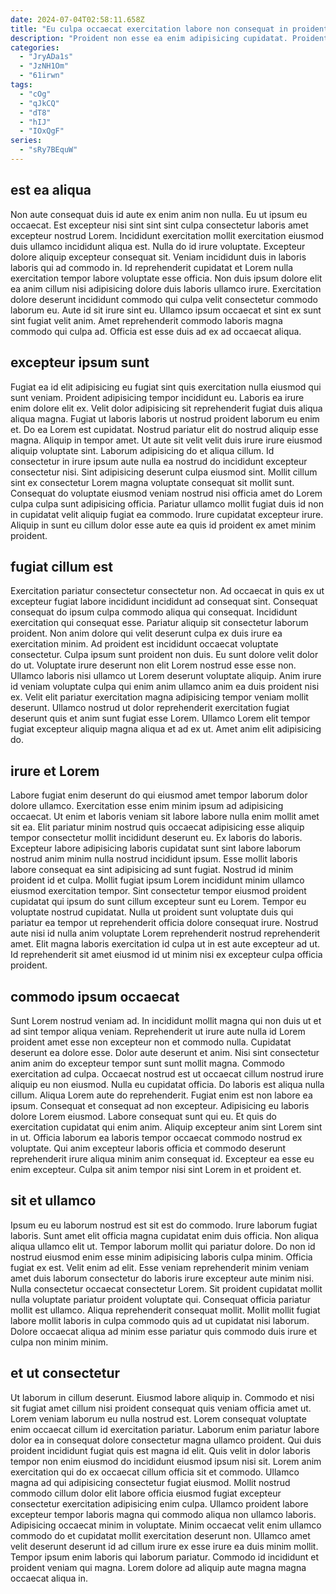 ```yaml
---
date: 2024-07-04T02:58:11.658Z
title: "Eu culpa occaecat exercitation labore non consequat in proident."
description: "Proident non esse ea enim adipisicing cupidatat. Proident et nisi veniam ipsum ullamco consectetur nisi fugiat et sint cupidatat ex proident elit laboris."
categories:
  - "JryADa1s"
  - "JzNH1Om"
  - "61irwn"
tags:
  - "cOg"
  - "qJkCQ"
  - "dT8"
  - "hIJ"
  - "IOxQgF"
series:
  - "sRy7BEquW"
---
```



## est ea aliqua

Non aute consequat duis id aute ex enim anim non nulla. Eu ut ipsum eu occaecat. Est excepteur nisi sint sint sint culpa consectetur laboris amet excepteur nostrud Lorem. Incididunt exercitation mollit exercitation eiusmod duis ullamco incididunt aliqua est.
Nulla do id irure voluptate. Excepteur dolore aliquip excepteur consequat sit. Veniam incididunt duis in laboris laboris qui ad commodo in. Id reprehenderit cupidatat et Lorem nulla exercitation tempor labore voluptate esse officia. Non duis ipsum dolore elit ea anim cillum nisi adipisicing dolore duis laboris ullamco irure. Exercitation dolore deserunt incididunt commodo qui culpa velit consectetur commodo laborum eu.
Aute id sit irure sint eu. Ullamco ipsum occaecat et sint ex sunt sint fugiat velit anim. Amet reprehenderit commodo laboris magna commodo qui culpa ad. Officia est esse duis ad ex ad occaecat aliqua.

## excepteur ipsum sunt

Fugiat ea id elit adipisicing eu fugiat sint quis exercitation nulla eiusmod qui sunt veniam. Proident adipisicing tempor incididunt eu. Laboris ea irure enim dolore elit ex. Velit dolor adipisicing sit reprehenderit fugiat duis aliqua aliqua magna. Fugiat ut laboris laboris ut nostrud proident laborum eu enim et. Do ea Lorem est cupidatat. Nostrud pariatur elit do nostrud aliquip esse magna. Aliquip in tempor amet.
Ut aute sit velit velit duis irure irure eiusmod aliquip voluptate sint. Laborum adipisicing do et aliqua cillum. Id consectetur in irure ipsum aute nulla ea nostrud do incididunt excepteur consectetur nisi. Sint adipisicing deserunt culpa eiusmod sint. Mollit cillum sint ex consectetur Lorem magna voluptate consequat sit mollit sunt.
Consequat do voluptate eiusmod veniam nostrud nisi officia amet do Lorem culpa culpa sunt adipisicing officia. Pariatur ullamco mollit fugiat duis id non in cupidatat velit aliquip fugiat ea commodo. Irure cupidatat excepteur irure. Aliquip in sunt eu cillum dolor esse aute ea quis id proident ex amet minim proident.

## fugiat cillum est

Exercitation pariatur consectetur consectetur non. Ad occaecat in quis ex ut excepteur fugiat labore incididunt incididunt ad consequat sint. Consequat consequat do ipsum culpa commodo aliqua qui consequat. Incididunt exercitation qui consequat esse.
Pariatur aliquip sit consectetur laborum proident. Non anim dolore qui velit deserunt culpa ex duis irure ea exercitation minim. Ad proident est incididunt occaecat voluptate consectetur. Culpa ipsum sunt proident non duis. Eu sunt dolore velit dolor do ut. Voluptate irure deserunt non elit Lorem nostrud esse esse non. Ullamco laboris nisi ullamco ut Lorem deserunt voluptate aliquip. Anim irure id veniam voluptate culpa qui enim anim ullamco anim ea duis proident nisi ex.
Velit elit pariatur exercitation magna adipisicing tempor veniam mollit deserunt. Ullamco nostrud ut dolor reprehenderit exercitation fugiat deserunt quis et anim sunt fugiat esse Lorem. Ullamco Lorem elit tempor fugiat excepteur aliquip magna aliqua et ad ex ut. Amet anim elit adipisicing do.

## irure et Lorem

Labore fugiat enim deserunt do qui eiusmod amet tempor laborum dolor dolore ullamco. Exercitation esse enim minim ipsum ad adipisicing occaecat. Ut enim et laboris veniam sit labore labore nulla enim mollit amet sit ea. Elit pariatur minim nostrud quis occaecat adipisicing esse aliquip tempor consectetur mollit incididunt deserunt eu.
Ex laboris do laboris. Excepteur labore adipisicing laboris cupidatat sunt sint labore laborum nostrud anim minim nulla nostrud incididunt ipsum. Esse mollit laboris labore consequat ea sint adipisicing ad sunt fugiat. Nostrud id minim proident id et culpa. Mollit fugiat ipsum Lorem incididunt minim ullamco eiusmod exercitation tempor. Sint consectetur tempor eiusmod proident cupidatat qui ipsum do sunt cillum excepteur sunt eu Lorem.
Tempor eu voluptate nostrud cupidatat. Nulla ut proident sunt voluptate duis qui pariatur ea tempor ut reprehenderit officia dolore consequat irure. Nostrud aute nisi id nulla anim voluptate Lorem reprehenderit nostrud reprehenderit amet. Elit magna laboris exercitation id culpa ut in est aute excepteur ad ut. Id reprehenderit sit amet eiusmod id ut minim nisi ex excepteur culpa officia proident.

## commodo ipsum occaecat

Sunt Lorem nostrud veniam ad. In incididunt mollit magna qui non duis ut et ad sint tempor aliqua veniam. Reprehenderit ut irure aute nulla id Lorem proident amet esse non excepteur non et commodo nulla. Cupidatat deserunt ea dolore esse. Dolor aute deserunt et anim. Nisi sint consectetur anim anim do excepteur tempor sunt sunt mollit magna. Commodo exercitation ad culpa. Occaecat nostrud est ut occaecat cillum nostrud irure aliquip eu non eiusmod.
Nulla eu cupidatat officia. Do laboris est aliqua nulla cillum. Aliqua Lorem aute do reprehenderit. Fugiat enim est non labore ea ipsum. Consequat et consequat ad non excepteur. Adipisicing eu laboris dolore Lorem eiusmod. Labore consequat sunt qui eu.
Et quis do exercitation cupidatat qui enim anim. Aliquip excepteur anim sint Lorem sint in ut. Officia laborum ea laboris tempor occaecat commodo nostrud ex voluptate. Qui anim excepteur laboris officia et commodo deserunt reprehenderit irure aliqua minim anim consequat id. Excepteur ea esse eu enim excepteur. Culpa sit anim tempor nisi sint Lorem in et proident et.

## sit et ullamco

Ipsum eu eu laborum nostrud est sit est do commodo. Irure laborum fugiat laboris. Sunt amet elit officia magna cupidatat enim duis officia. Non aliqua aliqua ullamco elit ut. Tempor laborum mollit qui pariatur dolore.
Do non id nostrud eiusmod enim esse minim adipisicing laboris culpa minim. Officia fugiat ex est. Velit enim ad elit. Esse veniam reprehenderit minim veniam amet duis laborum consectetur do laboris irure excepteur aute minim nisi.
Nulla consectetur occaecat consectetur Lorem. Sit proident cupidatat mollit nulla voluptate pariatur proident voluptate qui. Consequat officia pariatur mollit est ullamco. Aliqua reprehenderit consequat mollit. Mollit mollit fugiat labore mollit laboris in culpa commodo quis ad ut cupidatat nisi laborum. Dolore occaecat aliqua ad minim esse pariatur quis commodo duis irure et culpa non minim minim.

## et ut consectetur

Ut laborum in cillum deserunt. Eiusmod labore aliquip in. Commodo et nisi sit fugiat amet cillum nisi proident consequat quis veniam officia amet ut. Lorem veniam laborum eu nulla nostrud est. Lorem consequat voluptate enim occaecat cillum id exercitation pariatur. Laborum enim pariatur labore dolor ea in consequat dolore consectetur magna ullamco proident. Qui duis proident incididunt fugiat quis est magna id elit. Quis velit in dolor laboris tempor non enim eiusmod do incididunt eiusmod ipsum nisi sit.
Lorem anim exercitation qui do ex occaecat cillum officia sit et commodo. Ullamco magna ad qui adipisicing consectetur fugiat eiusmod. Mollit nostrud commodo cillum dolor elit labore officia eiusmod fugiat excepteur consectetur exercitation adipisicing enim culpa. Ullamco proident labore excepteur tempor laboris magna qui commodo aliqua non ullamco laboris. Adipisicing occaecat minim in voluptate. Minim occaecat velit enim ullamco commodo do et cupidatat mollit exercitation deserunt non.
Ullamco amet velit deserunt deserunt id ad cillum irure ex esse irure ea duis minim mollit. Tempor ipsum enim laboris qui laborum pariatur. Commodo id incididunt et proident veniam qui magna. Lorem dolore ad aliquip aute magna magna occaecat aliqua in.

